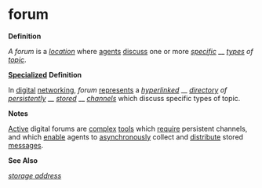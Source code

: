 # forum

**Definition**

_A forum_ is a [_location_](https://github.com/gcassel/Modular-Organization-Terminology/blob/master/terms/location.md) where [agents](https://github.com/gcassel/Modular-Organization-Terminology/blob/master/terms/agent.md) [discuss](https://github.com/gcassel/Modular-Organization-Terminology/blob/master/terms/dialogue.md) one or more [_specific_](https://github.com/gcassel/Modular-Organization-Terminology/blob/master/terms/specific.md) __ [_types_](https://github.com/gcassel/Modular-Organization-Terminology/blob/master/terms/type.md) _of_ [_topic_](https://github.com/gcassel/Modular-Organization-Terminology/blob/master/terms/topic.md).

[**Specialized**](https://github.com/gcassel/Modular-Organization-Terminology/blob/master/terms/specialize.md) **Definition**

In [digital](https://github.com/gcassel/Modular-Organization-Terminology/blob/master/terms/digital.md) [networking](https://github.com/gcassel/Modular-Organization-Terminology/blob/master/terms/network.md), _forum_ [represents](https://github.com/gcassel/Modular-Organization-Terminology/blob/master/terms/represent.md) a [_hyperlinked_](https://github.com/gcassel/Modular-Organization-Terminology/blob/master/terms/hyperlink.md) __ [_directory_](https://github.com/gcassel/Modular-Organization-Terminology/blob/master/terms/directory.md) _of_ [_persistently_](https://github.com/gcassel/Modular-Organization-Terminology/blob/master/terms/persist.md) __ [_stored_](https://github.com/gcassel/Modular-Organization-Terminology/blob/master/terms/store.md) __ [_channels_](https://github.com/gcassel/Modular-Organization-Terminology/blob/master/terms/channel.md) which discuss specific types of topic.

**Notes**

[Active](https://github.com/gcassel/Modular-Organization-Terminology/blob/master/terms/active.md) digital forums are [complex](https://github.com/gcassel/Modular-Organization-Terminology/blob/master/terms/complex.md) [tools](https://github.com/gcassel/Modular-Organization-Terminology/blob/master/terms/tool.md) which [require](https://github.com/gcassel/Modular-Organization-Terminology/blob/master/terms/requirement.md) persistent channels, and which [enable](https://github.com/gcassel/Modular-Organization-Terminology/blob/master/terms/enable.md) agents to [asynchronously](https://github.com/gcassel/Modular-Organization-Terminology/blob/master/terms/asynchronous.md) collect and [distribute](https://github.com/gcassel/Modular-Organization-Terminology/blob/master/terms/distribute.md) stored [messages](https://github.com/gcassel/Modular-Organization-Terminology/blob/master/terms/message.md).

**See Also**

[_storage address_](https://github.com/gcassel/Modular-Organization-Terminology/blob/master/terms/storage-address.md)
